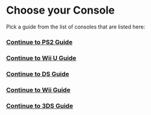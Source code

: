 # Choose your Console

Pick a guide from the list of consoles that are listed here:

### [Continue to PS2 Guide](Guides/PS2-Guide.md)

### [Continue to Wii U Guide](Guides/WiiU-Guide.md)

### [Continue to DS Guide]()

### [Continue to Wii Guide]()

### [Continue to 3DS Guide]()
